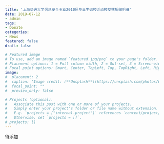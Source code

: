 ```yaml
---
title: '上海交通大学信息安全专业2010届毕业生返校活动校友林捐赠明细'
date: 2019-07-12
- admin
tags:
- Donate
categories:
- News
featured: false
draft: false

# Featured image
# To use, add an image named `featured.jpg/png` to your page's folder.
# Placement options: 1 = Full column width, 2 = Out-set, 3 = Screen-width
# Focal point options: Smart, Center, TopLeft, Top, TopRight, Left, Right, BottomLeft, Bottom, BottomRight
image:
#  placement: 2
#  caption: 'Image credit: [**Unsplash**](https://unsplash.com/photos/CpkOjOcXdUY)'
#  focal_point: ""
#  preview_only: false

# Projects (optional).
#   Associate this post with one or more of your projects.
#   Simply enter your project's folder or file name without extension.
#   E.g. `projects = ["internal-project"]` references `content/project/deep-learning/index.md`.
#   Otherwise, set `projects = []`.
# projects: []
---
```

待添加
